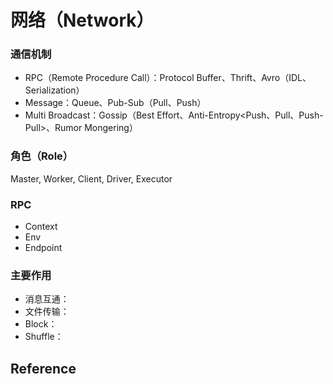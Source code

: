 # 网络（Network）

### 通信机制

* RPC（Remote Procedure Call）：Protocol Buffer、Thrift、Avro（IDL、Serialization）
* Message：Queue、Pub-Sub（Pull、Push）
* Multi Broadcast：Gossip（Best Effort、Anti-Entropy&lt;Push、Pull、Push-Pull&gt;、Rumor Mongering）

### 角色（Role） 

Master, Worker, Client, Driver, Executor

### RPC

* Context
* Env
* Endpoint

### 主要作用

* 消息互通：
* 文件传输：
* Block：
* Shuffle：

## Reference

